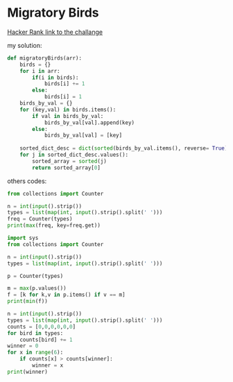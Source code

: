 # Migratory Birds

[Hacker Rank link to the challange](https://www.hackerrank.com/challenges/migratory-birds/problem?isFullScreen=true)

my solution:
```python
def migratoryBirds(arr):
    birds = {}
    for i in arr:
        if(i in birds):
            birds[i] += 1
        else:
            birds[i] = 1
    birds_by_val = {}
    for (key,val) in birds.items():
        if val in birds_by_val:
            birds_by_val[val].append(key)
        else:
            birds_by_val[val] = [key]
    
    sorted_dict_desc = dict(sorted(birds_by_val.items(), reverse= True))
    for j in sorted_dict_desc.values():
        sorted_array = sorted(j)
        return sorted_array[0]
```

others codes:
```python
from collections import Counter

n = int(input().strip())
types = list(map(int, input().strip().split(' ')))
freq = Counter(types)
print(max(freq, key=freq.get))
```

```python
import sys
from collections import Counter

n = int(input().strip())
types = list(map(int, input().strip().split(' ')))

p = Counter(types)

m = max(p.values())
f = [k for k,v in p.items() if v == m]
print(min(f))
```

```python
n = int(input().strip())
types = list(map(int, input().strip().split(' ')))
counts = [0,0,0,0,0,0]
for bird in types:
    counts[bird] += 1
winner = 0
for x in range(6):
    if counts[x] > counts[winner]:
        winner = x
print(winner)
```


